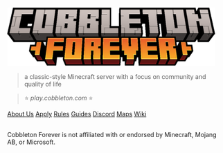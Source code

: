 <!-- _coverpage.md -->

![](_assets/cobbleton_forever_logo.png)

> a classic-style Minecraft server with a focus on community and quality of life

> ⭐ *play.cobbleton.com* ⭐

<a href="#/about" class="coverpage-button tooltip" data-text="What we're all about and some of our highlighted features">About Us</a>
<a href="#/apply" class="coverpage-button tooltip" data-text="Information on how to apply for a Player rank">Apply</a>
<a href="#/rules" class="coverpage-button tooltip" data-text="Guidelines to keep our community safe and thriving">Rules</a>
<a href="#/guides/general/first-day" class="coverpage-button tooltip" data-text="Various guides for the server, modpack, and discord">Guides</a>
<a href="https://cobbleton.com/discord" target="_blank" class="coverpage-button tooltip" data-text="The place to ask questions, view upcoming events, and hang out">Discord</a>
<a href="https://map.cobbleton.com" target="_blank" class="coverpage-button tooltip" data-text="Live maps for all of our worlds as well as our Infernal Transit Network">Maps</a>
<a href="https://wiki.cobbleton.com" target="_blank" class="coverpage-button tooltip" data-text="Cobbleton lore, historical records, and a database of locations">Wiki</a>

<footer class='coverpage-footer'>
<a href="mailto:support@cobbleton.com" target="_blank"><i class="fa-solid fa-envelope"></i></a>&nbsp;&nbsp;
<a href="https://cobbleton.com/discord" target="_blank"><i class="fa-brands fa-discord"></i></a>&nbsp;&nbsp;
<a href="https://bsky.app/profile/cobbleton.com" target="_blank"><i class="fa-brands fa-bluesky"></i></a>&nbsp;&nbsp;
<a href="https://www.instagram.com/cobbletonforever" target="_blank"><i class="fa-brands fa-instagram"></i></a>&nbsp;&nbsp;
<a href="https://www.tiktok.com/@cobbletonforever" target="_blank"><i class="fa-brands fa-tiktok"></i></a>&nbsp;&nbsp;
<a href="https://www.youtube.com/@CobbletonForever" target="_blank"><i class="fa-brands fa-youtube"></i></a>

<br>
<span>Cobbleton Forever is not affiliated with or endorsed by Minecraft, Mojang AB, or Microsoft.</span>
</footer>